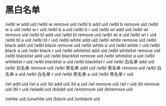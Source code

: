 # 黑白名单
/wlbl w add uid
/wlbl w remove uid
/wlbl b add uid
/wlbl b remove uid
/wlbl w a uid
/wlbl w r uid
/wlbl b a uid
/wlbl b r uid
/wlbl wl add uid
/wlbl wl remove uid
/wlbl bl add uid
/wlbl bl remove uid
/wlbl wl a uid
/wlbl wl r uid
/wlbl bl a uid
/wlbl bl r uid
/wlbl white add uid
/wlbl white remove uid
/wlbl black add uid
/wlbl black remove uid
/wlbl white a uid
/wlbl white r uid
/wlbl black a uid
/wlbl black r uid
/wlbl whitelist add uid
/wlbl whitelist remove uid
/wlbl blacklist add uid
/wlbl blacklist remove uid
/wlbl whitelist a uid
/wlbl whitelist r uid
/wlbl blacklist a uid
/wlbl blacklist r uid
/wlbl 白名单 add uid
/wlbl 白名单 remove uid
/wlbl 黑名单 add uid
/wlbl 黑名单 remove uid
/wlbl 白名单 a uid
/wlbl 白名单 r uid
/wlbl 黑名单 a uid
/wlbl 黑名单 r uid

/wl add uid
/wl a uid
/bl add uid
/bl a uid
/wl remove uid
/wl r uid
/bl remove uid
/bl r uid
/wladd uid
/bladd uid
/wlremove uid
/blremove uid

/white uid
/unwhite uid
/black uid
/unblack uid
